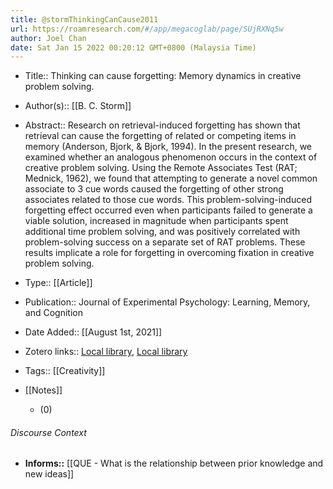 ```yaml
---
title: @stormThinkingCanCause2011
url: https://roamresearch.com/#/app/megacoglab/page/SUjRXNq5w
author: Joel Chan
date: Sat Jan 15 2022 00:20:12 GMT+0800 (Malaysia Time)
---
```


- Title:: Thinking can cause forgetting: Memory dynamics in creative problem solving.
- Author(s):: [[B. C. Storm]]
- Abstract:: Research on retrieval-induced forgetting has shown that retrieval can cause the forgetting of related or competing items in memory (Anderson, Bjork, & Bjork, 1994). In the present research, we examined whether an analogous phenomenon occurs in the context of creative problem solving. Using the Remote Associates Test (RAT; Mednick, 1962), we found that attempting to generate a novel common associate to 3 cue words caused the forgetting of other strong associates related to those cue words. This problem-solving-induced forgetting effect occurred even when participants failed to generate a viable solution, increased in magnitude when participants spent additional time problem solving, and was positively correlated with problem-solving success on a separate set of RAT problems. These results implicate a role for forgetting in overcoming fixation in creative problem solving.
- Type:: [[Article]]
- Publication:: Journal of Experimental Psychology: Learning, Memory, and Cognition
- Date Added:: [[August 1st, 2021]]
- Zotero links:: [Local library](zotero://select/groups/2451508/items/JGP34BW5), [Local library](https://www.zotero.org/groups/2451508/items/JGP34BW5)
- Tags:: [[Creativity]]
- [[Notes]]

    - (0)

###### Discourse Context

- **Informs::** [[QUE - What is the relationship between prior knowledge and new ideas]]
